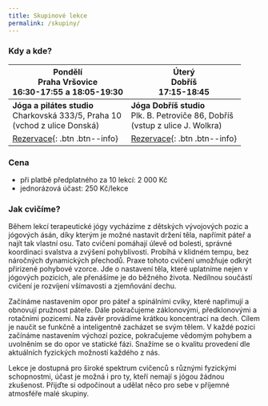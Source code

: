 ```yaml
---
title: Skupinové lekce
permalink: /skupiny/
---
```

### Kdy a kde?

| Pondělí <br> Praha Vršovice <br> 16:30-17:55 a 18:05-19:30                                                                                               | Úterý <br> Dobříš <br> 17:15-18:45  |
|----------------------------------------------------------------------------------------------------------------------|-------------------------------------------------------------------------------------|
| **Jóga a pilátes studio**<br/>Charkovská 333/5, Praha 10 <br/>(vchod z ulice Donská) | **Jóga Dobříš studio**<br/>Plk. B. Petroviče 86, Dobříš<br/> (vstup z ulice J. Wolkra) |
| [Rezervace](https://zenamu.com/terapeuticka-joga-s-monikou){: .btn .btn--info}                                       | [Rezervace](https://zenamu.com/terapeuticka-joga-s-monikou){: .btn .btn--info}      |

### Cena

* při platbě předplatného za 10 lekcí: 2 000 Kč
* jednorázová účast: 250 Kč/lekce

### Jak cvičíme?

Během lekcí terapeutické jógy vycházíme z dětských vývojových pozic a jógových ásán, díky kterým je možné nastavit držení těla, napřímit páteř a najít tak vlastní osu. Tato cvičení pomáhají úlevě od bolesti, správné koordinaci svalstva a zvýšení pohyblivosti. Probíhá v klidném tempu, bez náročných dynamických přechodů. Praxe tohoto cvičení umožňuje odkrýt přirizené pohybové vzorce. Jde o nastavení těla, které uplatníme nejen v jógových pozicích, ale přenášíme je do běžného života. Nedílnou součástí cvičení je rozvíjení všímavosti a zjemňování dechu.

Začínáme nastavením opor pro páteř a spinálními cviky, které napřimují a obnovují pružnost páteře. Dále
pokračujeme záklonovými, předklonovými a rotačními pozicemi. Na závěr provádíme krátkou
koncentraci na dech. Cílem je naučit se funkčně a inteligentně zacházet se svým tělem. V každé pozici
začínáme nastavením výchozí pozice, pokračujeme vědomým pohybem a uvolněním se do opor ve
statické fázi. Snažíme se o kvalitu provedení dle aktuálních fyzických možností každého z nás.

Lekce je dostupná pro široké spektrum cvičenců s různými fyzickými schopnostmi, účast je možná i pro
ty, kteří nemají s jógou žádnou zkušenost. Přijďte si odpočinout a udělat něco pro sebe v příjemné
atmosféře malé skupiny.
